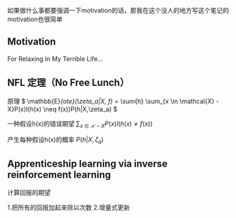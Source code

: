 如果做什么事都要强调一下motivation的话，那我在这个没人的地方写这个笔记的motivation也很简单

## Motivation
For Relaxing In My Terrible Life...

## NFL 定理（No Free Lunch）

原理 $ \mathbb{E}_{ote}(\zeta_a|X, f) = \sum_{h} \sum_{x \in \mathcal{X} - X}P(x)I(h(x) \neq f(x))P(h|X,\zeta_a) $

一种假设h(x)的错误期望
$\sum_{x\in\mathcal{X} - X} P(x)I(h(x) \neq f(x))$

产生每种假设h(x)的概率
$P(h|X,\zeta_a)$


## Apprenticeship learning via inverse reinforcement learning


计算回报的期望

1.把所有的回报加起来除以次数 
2.增量式更新


